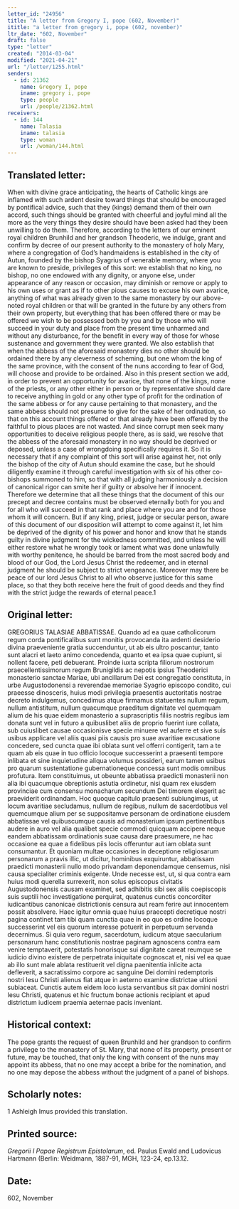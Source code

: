 ```yaml
---
letter_id: "24956"
title: "A letter from Gregory I, pope (602, November)"
ititle: "a letter from gregory i, pope (602, november)"
ltr_date: "602, November"
draft: false
type: "letter"
created: "2014-03-04"
modified: "2021-04-21"
url: "/letter/1255.html"
senders:
  - id: 21362
    name: Gregory I, pope
    iname: gregory i, pope
    type: people
    url: /people/21362.html
receivers:
  - id: 144
    name: Talasia
    iname: talasia
    type: woman
    url: /woman/144.html
---
```

<h2> Translated letter:</h2>When with divine grace anticipating, the hearts of Catholic kings are inflamed with such ardent desire toward things that should be encouraged by pontifical advice, such that they (kings) demand them of their own accord, such things should be granted with cheerful and joyful mind all the more as the very things they desire should have been asked had they been unwilling to do them.  Therefore, according to the letters of our eminent royal children Brunhild and her grandson Theoderic, we indulge, grant and confirm by decree of our present authority to the monastery of holy Mary, where a congregation of God’s handmaidens is established in the city of Autun, founded by the bishop Syagrius of venerable memory, where you are known to preside, privileges of this sort:  we establish that no king, no bishop, no one endowed with any dignity, or anyone else, under appearance of any reason or occasion, may diminish or remove or apply to his own uses or grant as if to other pious causes to excuse his own avarice, anything of what was already given to the same monastery by our above-noted royal children or that will be granted in the future by any others from their own property, but everything that has been offered there or may be offered we wish to be possessed both by you and by those who will succeed in your duty and place from the present time unharmed and without any disturbance, for the benefit in every way of those for whose sustenance and government they were granted.
	We also establish that when the abbess of the aforesaid monastery dies no other should be ordained there by any cleverness of scheming, but one whom the king of the same province, with the consent of the nuns according to fear of God, will choose and provide to be ordained.
	Also in this present section we add, in order to prevent an opportunity for avarice, that none of the kings, none of the priests, or any other either in person or by representative should dare to receive anything in gold or any other type of profit for the ordination of the same abbess or for any cause pertaining to that monastery, and the same abbess should not presume to give for the sake of her ordination, so that on this account things offered or that already have been offered by the faithful to pious places are not wasted.
	And since corrupt men seek many opportunities to deceive religious people there, as is said, we resolve that the abbess of the aforesaid monastery in no way should be deprived or deposed, unless a case of wrongdoing specifically requires it.  So it is necessary that if any complaint of this sort will arise against her, not only the bishop of the city of Autun should examine the case, but he should diligently examine it through careful investigation with six of his other co-bishops summoned to him, so that with all judging harmoniously a decision of canonical rigor can smite her if guilty or absolve her if innocent.
	Therefore we determine that all these things that the document of this our precept and decree contains must be observed eternally both for you and for all who will succeed in that rank and place where you are and for those whom it will concern.  But if any king, priest, judge or secular person, aware of this document of our disposition will attempt to come against it, let him be deprived of the dignity of his power and honor and know that he stands guilty in divine judgment for the wickedness committed, and unless he will either restore what he wrongly took or lament what was done unlawfully with worthy penitence, he should be barred from the most sacred body and blood of our God, the Lord Jesus Christ the redeemer, and in eternal judgment he should be subject to strict vengeance.  Moreover may there be peace of our lord Jesus Christ to all who observe justice for this same place, so that they both receive here the fruit of good deeds and they find with the strict judge the rewards of eternal peace.1
<h2 class="mt-4"> Original letter:</h2>GREGORIUS TALASIAE ABBATISSAE.
Quando ad ea quae catholicorum regum corda pontificalibus sunt monitis provocanda ita ardenti desiderio divina praeveniente gratia succenduntur, ut ab eis ultro poscantur, tanto sunt alacri et laeto animo concedenda, quanto et ea ipsa quae cupiunt, si nollent facere, peti debuerant. Proinde iuxta scripta filiorum nostrorum praecellentissimorum regum Brunigildis ac nepotis ipsius Theoderici monasterio sanctae Mariae, ubi ancillarum Dei est congregatio constituta, in urbe Augustodonensi a reverendae memoriae Syagrio episcopo condito, cui praeesse dinosceris, huius modi privilegia praesentis auctoritatis nostrae decreto indulgemus, concedimus atque firmamus statuentes nullum regum, nullum antistitum, nullum quacumque praeditum dignitate vel quemquam alium de his quae eidem monasterio a suprascriptis filiis nostris regibus iam donata sunt vel in futuro a quibuslibet aliis de proprio fuerint iure collata, sub cuiuslibet causae occasionisve specie minuere vel auferre et sive suis usibus applicare vel aliis quasi piis causis pro suae avaritiae excusatione concedere, sed cuncta quae ibi oblata sunt vel offerri contigerit, tam a te quam ab eis quae in tuo officio locoque successerint a praesenti tempore inlibata et sine inquietudine aliqua volumus possideri, earum tamen usibus pro quarum sustentatione gubernationeque concessa sunt modis omnibus profutura.
Item constituimus, ut obeunte abbatissa praedicti monasterii non alia ibi quacumque obreptionis astutia ordinetur, nisi quam rex eiusdem provinciae cum consensu monacharum secundum Dei timorem elegerit ac praeviderit ordinandam.
Hoc quoque capitulo praesenti subiungimus, ut locum avaritiae secludamus, nullum de regibus, nullum de sacerdotibus vel quemcumque alium per se suppositamve personam de ordinatione eiusdem abbatissae vel quibuscumque causis ad monasterium ipsum pertinentibus audere in auro vel alia qualibet specie commodi quicquam accipere neque eandem abbatissam ordinationis suae causa dare praesumere, ne hac occasione ea quae a fidelibus piis locis offeruntur aut iam oblata sunt consumantur.
Et quoniam multae occasiones in deceptione religiosarum personarum a pravis illic, ut dicitur, hominibus exquiruntur, abbatissam praedicti monasterii nullo modo privandam deponendamque censemus, nisi causa specialiter criminis exigente. Unde necesse est, ut, si qua contra eam huius modi querella surrexerit, non solus episcopus civitatis Augustodonensis causam examinet, sed adhibitis sibi sex aliis coepiscopis suis suptili hoc investigatione perquirat, quatenus cunctis concorditer iudicantibus canonicae districtionis censura aut ream ferire aut innocentem possit absolvere.
Haec igitur omnia quae huius praecepti decretique nostri pagina continet tam tibi quam cunctia quae in eo quo es ordine locoque successerint vel eis quorum interesse potuerit in perpetuum servanda decernimus. Si quia vero regum, sacerdotum, iudicum atque saecularium personarum hanc constitutionis nostrae paginam agnoscens contra eam venire temptaverit, potestatis honorisque sui dignitate careat reumque se iudicio divino existere de perpetrata iniquitate cognoscat et, nisi vel ea quae ab illo sunt male ablata restituerit vel digna paenitentia inlicite acta defleverit, a sacratissimo corpore ac sanguine Dei domini redemptoris nostri Iesu Christi alienus fiat atque in aeterno examine districtae ultioni subiaceat. Cunctis autem eidem loco iusta servantibus sit pax domini nostri Iesu Christi, quatenus et hic fructum bonae actionis recipiant et apud districtum iudicem praemia aeternae pacis inveniant.
<h2 class="mt-4"> Historical context:</h2>The pope grants the request of queen Brunhild and her grandson to confirm a privilege to the monastery of St. Mary, that none of its property, present or future, may be touched, that only the king with consent of the nuns may appoint its abbess, that no one may accept a bribe for the nomination, and no one may depose the abbess without the judgment of a panel of bishops.
<h2 class="mt-4"> Scholarly notes:</h2>1 Ashleigh Imus provided this translation.
<h2 class="mt-4"> Printed source:</h2><p><em>Gregorii I Papae Registrum Epistolarum</em>, ed. Paulus Ewald and Ludovicus Hartmann (Berlin: Weidmann, 1887-91, MGH, 123-24, ep.13.12.</p><h2 class="mt-4"> Date:</h2>602, November
